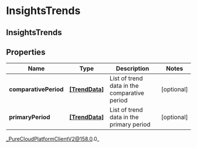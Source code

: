 # InsightsTrends

## InsightsTrends

## Properties

|Name | Type | Description | Notes|
|------------ | ------------- | ------------- | -------------|
| **comparativePeriod** | [**[TrendData]**](TrendData) | List of trend data in the comparative period | [optional] |
| **primaryPeriod** | [**[TrendData]**](TrendData) | List of trend data in the primary period | [optional] |



_PureCloudPlatformClientV2@158.0.0_
